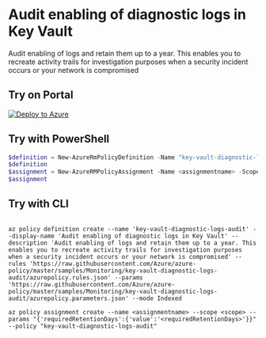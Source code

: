 # Audit enabling of diagnostic logs in Key Vault

Audit enabling of logs and retain them up to a year. This enables you to recreate activity trails for investigation purposes when a security incident occurs or your network is compromised

## Try on Portal

[![Deploy to Azure](http://azuredeploy.net/deploybutton.png)](https://portal.azure.com/?feature.customportal=false&microsoft_azure_policy=true&microsoft_azure_policy_policyinsights=true&feature.microsoft_azure_security_policy=true&microsoft_azure_marketplace_policy=true#blade/Microsoft_Azure_Policy/CreatePolicyDefinitionBlade/uri/https%3A%2F%2Fraw.githubusercontent.com%2FAzure%2Fazure-policy%2Fmaster%2Fsamples%2FMonitoring%2Fkey-vault-diagnostic-logs-audit%2Fazurepolicy.json)

## Try with PowerShell

````powershell
$definition = New-AzureRmPolicyDefinition -Name "key-vault-diagnostic-logs-audit" -DisplayName "Audit enabling of diagnostic logs in Key Vault" -description "Audit enabling of logs and retain them up to a year. This enables you to recreate activity trails for investigation purposes when a security incident occurs or your network is compromised" -Policy 'https://raw.githubusercontent.com/Azure/azure-policy/master/samples/Monitoring/key-vault-diagnostic-logs-audit/azurepolicy.rules.json' -Parameter 'https://raw.githubusercontent.com/Azure/azure-policy/master/samples/Monitoring/key-vault-diagnostic-logs-audit/azurepolicy.parameters.json' -Mode Indexed
$definition
$assignment = New-AzureRMPolicyAssignment -Name <assignmentname> -Scope <scope> -requiredRetentionDays <requiredRetentionDays> -PolicyDefinition $definition
$assignment 
````

## Try with CLI

````cli

az policy definition create --name 'key-vault-diagnostic-logs-audit' --display-name 'Audit enabling of diagnostic logs in Key Vault' --description 'Audit enabling of logs and retain them up to a year. This enables you to recreate activity trails for investigation purposes when a security incident occurs or your network is compromised' --rules 'https://raw.githubusercontent.com/Azure/azure-policy/master/samples/Monitoring/key-vault-diagnostic-logs-audit/azurepolicy.rules.json' --params 'https://raw.githubusercontent.com/Azure/azure-policy/master/samples/Monitoring/key-vault-diagnostic-logs-audit/azurepolicy.parameters.json' --mode Indexed

az policy assignment create --name <assignmentname> --scope <scope> --params "{'requiredRetentionDays':{'value':'<requiredRetentionDays>'}}" --policy "key-vault-diagnostic-logs-audit" 

````
